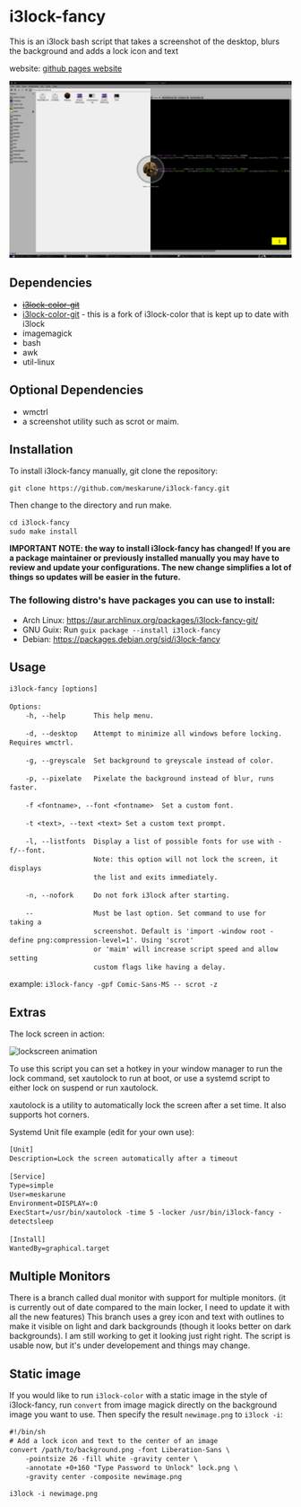 i3lock-fancy
============

This is an i3lock bash script that takes a screenshot of the desktop, blurs the background and adds a lock icon and text

website: [github pages website](http://meskarune.github.io/i3lock-fancy/)

![screen shot of lockscreen](https://raw.githubusercontent.com/meskarune/i3lock-fancy/master/screenshot.png)

Dependencies
------------
* <s>[i3lock-color-git](https://github.com/eBrnd/i3lock-color)</s>
* [i3lock-color-git](https://github.com/PandorasFox/i3lock-color) - this is a fork of i3lock-color that is kept up to date with i3lock
* imagemagick
* bash
* awk
* util-linux

Optional Dependencies
---------------------
* wmctrl
* a screenshot utility such as scrot or maim.

Installation
------------

To install i3lock-fancy manually, git clone the repository:

    git clone https://github.com/meskarune/i3lock-fancy.git

Then change to the directory and run make.

    cd i3lock-fancy
    sudo make install

**IMPORTANT NOTE: the way to install i3lock-fancy has changed! If you are a
  package maintainer or previously installed manually you may have to review
  and update your configurations. The new change simplifies a lot of
  things so updates will be easier in the future.**

### The following distro's have packages you can use to install:
* Arch Linux: https://aur.archlinux.org/packages/i3lock-fancy-git/
* GNU Guix: Run `guix package --install i3lock-fancy`
* Debian: https://packages.debian.org/sid/i3lock-fancy

Usage
-----

    i3lock-fancy [options]
    
    Options:
        -h, --help       This help menu.
    
        -d, --desktop    Attempt to minimize all windows before locking. Requires wmctrl.
    
        -g, --greyscale  Set background to greyscale instead of color.
    
        -p, --pixelate   Pixelate the background instead of blur, runs faster.
    
        -f <fontname>, --font <fontname>  Set a custom font.
    
        -t <text>, --text <text> Set a custom text prompt.

        -l, --listfonts  Display a list of possible fonts for use with -f/--font.
                         Note: this option will not lock the screen, it displays
                         the list and exits immediately.

        -n, --nofork     Do not fork i3lock after starting.
    
        --               Must be last option. Set command to use for taking a
                         screenshot. Default is 'import -window root -define png:compression-level=1'. Using 'scrot'
                         or 'maim' will increase script speed and allow setting
                         custom flags like having a delay.

example: ```i3lock-fancy -gpf Comic-Sans-MS -- scrot -z```

Extras
------

The lock screen in action:

![lockscreen animation](https://raw.githubusercontent.com/meskarune/i3lock-fancy/master/action.gif)

To use this script you can set a hotkey in your window manager to run the lock command,
set xautolock to run at boot, or use a systemd script to either lock on suspend or run xautolock.

xautolock is a utility to automatically lock the screen after a set time. It also 
supports hot corners.

Systemd Unit file example (edit for your own use):

    [Unit]
    Description=Lock the screen automatically after a timeout
    
    [Service]
    Type=simple
    User=meskarune
    Environment=DISPLAY=:0
    ExecStart=/usr/bin/xautolock -time 5 -locker /usr/bin/i3lock-fancy -detectsleep
    
    [Install]
    WantedBy=graphical.target

Multiple Monitors
-----------------
There is a branch called dual monitor with support for multiple monitors. 
(it is currently out of date compared to the main locker, I need to update 
it with all the new features) This branch uses a grey icon and text with 
outlines to make it visible on light and dark backgrounds (though it looks 
better on dark backgrounds). I am still working to get it looking just right 
right. The script is usable now, but it's under developement and things may change.

Static image
------------
If you would like to run `i3lock-color` with a static image in the style of
i3lock-fancy, run `convert` from image magick directly on the background image
you want to use. Then specify the result `newimage.png` to `i3lock -i`:
```
#!/bin/sh
# Add a lock icon and text to the center of an image
convert /path/to/background.png -font Liberation-Sans \
    -pointsize 26 -fill white -gravity center \
    -annotate +0+160 "Type Password to Unlock" lock.png \
    -gravity center -composite newimage.png
```

```
i3lock -i newimage.png
```
